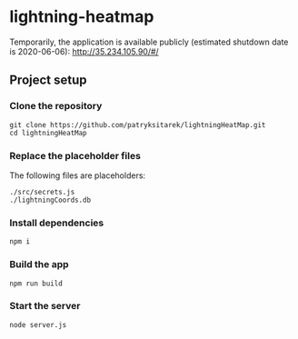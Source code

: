 # lightning-heatmap

Temporarily, the application is available publicly (estimated shutdown date is 2020-06-06):
http://35.234.105.90/#/

## Project setup

### Clone the repository
```
git clone https://github.com/patryksitarek/lightningHeatMap.git
cd lightningHeatMap
```

### Replace the placeholder files
The following files are placeholders:
```
./src/secrets.js
./lightningCoords.db
```

### Install dependencies
```
npm i
```

### Build the app
```
npm run build
```

### Start the server
```
node server.js
```
